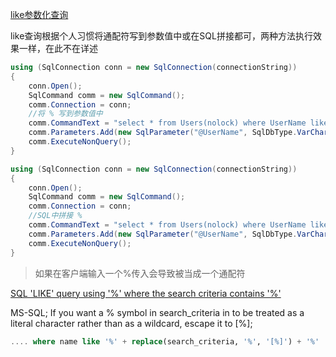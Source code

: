 [like参数化查询](http://www.cnblogs.com/lzrabbit/archive/2012/04/22/2465313.html#like)


like查询根据个人习惯将通配符写到参数值中或在SQL拼接都可，两种方法执行效果一样，在此不在详述


```cs
using (SqlConnection conn = new SqlConnection(connectionString))
{
    conn.Open();
    SqlCommand comm = new SqlCommand();
    comm.Connection = conn;
    //将 % 写到参数值中
    comm.CommandText = "select * from Users(nolock) where UserName like @UserName";
    comm.Parameters.Add(new SqlParameter("@UserName", SqlDbType.VarChar, 200) { Value = "rabbit%" });
    comm.ExecuteNonQuery();
}

using (SqlConnection conn = new SqlConnection(connectionString))
{
    conn.Open();
    SqlCommand comm = new SqlCommand();
    comm.Connection = conn;
    //SQL中拼接 %
    comm.CommandText = "select * from Users(nolock) where UserName like @UserName+'%'";
    comm.Parameters.Add(new SqlParameter("@UserName", SqlDbType.VarChar, 200) { Value = "rabbit%" });
    comm.ExecuteNonQuery();
}
```


> 如果在客户端输入一个%传入会导致被当成一个通配符

[SQL 'LIKE' query using '%' where the search criteria contains '%'](http://stackoverflow.com/questions/10803489/sql-like-query-using-where-the-search-criteria-contains)

MS-SQL; If you want a % symbol in search_criteria in to be treated as a literal character rather than as a wildcard, escape it to [%];

```sql
.... where name like '%' + replace(search_criteria, '%', '[%]') + '%'

```